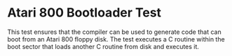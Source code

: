 # Atari 800 Bootloader Test

This test ensures that the compiler can be used to generate code that can boot
from an Atari 800 floppy disk. The test executes a C routine within the boot
sector that loads another C routine from disk and executes it.
